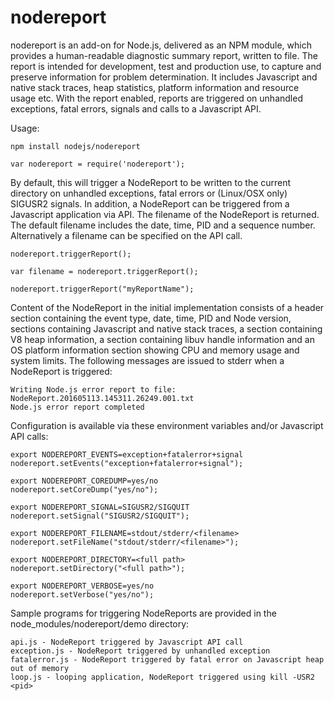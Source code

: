 # nodereport

nodereport is an add-on for Node.js, delivered as an NPM module,
which provides a human-readable diagnostic summary report, written
to file. The report is intended for development, test and production
use, to capture and preserve information for problem determination.
It includes Javascript and native stack traces, heap statistics,
platform information and resource usage etc. With the report enabled,
reports are triggered on unhandled exceptions, fatal errors, signals
and calls to a Javascript API.

Usage:

    npm install nodejs/nodereport

    var nodereport = require('nodereport');

By default, this will trigger a NodeReport to be written to the current
directory on unhandled exceptions, fatal errors or (Linux/OSX only)
SIGUSR2 signals. In addition, a NodeReport can be triggered from a 
Javascript application via API. The filename of the NodeReport is
returned. The default filename includes the date, time, PID and a
sequence number. Alternatively a filename can be specified on the API call.

    nodereport.triggerReport();

    var filename = nodereport.triggerReport();

    nodereport.triggerReport("myReportName");

Content of the NodeReport in the initial implementation consists of a
header section containing the event type, date, time, PID and Node version,
sections containing Javascript and native stack traces, a section containing
V8 heap information, a section containing libuv handle information and an OS
platform information section showing CPU and memory usage and system limits.
The following messages are issued to stderr when a NodeReport is triggered:

    Writing Node.js error report to file: NodeReport.201605113.145311.26249.001.txt
    Node.js error report completed

Configuration is available via these environment variables and/or Javascript
API calls:

    export NODEREPORT_EVENTS=exception+fatalerror+signal
    nodereport.setEvents("exception+fatalerror+signal");

    export NODEREPORT_COREDUMP=yes/no
    nodereport.setCoreDump("yes/no");

    export NODEREPORT_SIGNAL=SIGUSR2/SIGQUIT
    nodereport.setSignal("SIGUSR2/SIGQUIT");

    export NODEREPORT_FILENAME=stdout/stderr/<filename>
    nodereport.setFileName("stdout/stderr/<filename>");

    export NODEREPORT_DIRECTORY=<full path>
    nodereport.setDirectory("<full path>");

    export NODEREPORT_VERBOSE=yes/no
    nodereport.setVerbose("yes/no");

Sample programs for triggering NodeReports are provided in the
node_modules/nodereport/demo directory: 

    api.js - NodeReport triggered by Javascript API call
    exception.js - NodeReport triggered by unhandled exception
    fatalerror.js - NodeReport triggered by fatal error on Javascript heap out of memory
    loop.js - looping application, NodeReport triggered using kill -USR2 <pid>

